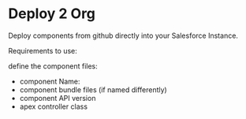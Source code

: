 # Deploy 2 Org

Deploy components from github directly into your Salesforce Instance.

Requirements to use:

define the component files:
- component Name:
- component bundle files (if named differently)
- component API version
- apex controller class


